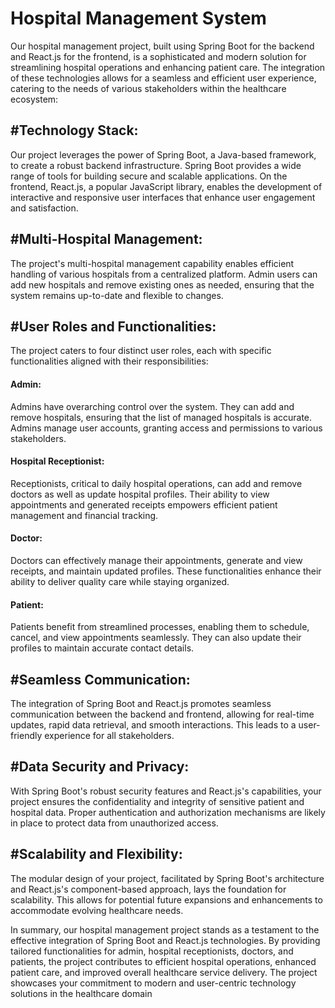 
# Hospital Management System

Our hospital management project, built using Spring Boot for the backend and React.js for the frontend, is a sophisticated and modern solution for streamlining hospital operations and enhancing patient care. The integration of these technologies allows for a seamless and efficient user experience, catering to the needs of various stakeholders within the healthcare ecosystem:

<h2>#Technology Stack:</h2>

   Our project leverages the power of Spring Boot, a Java-based framework, to create a robust backend infrastructure. Spring Boot provides a wide range of tools for building secure and scalable applications. On the frontend, React.js, a popular JavaScript library, enables the development of interactive and responsive user interfaces that enhance user engagement and satisfaction.

<h2>#Multi-Hospital Management:</h2>
   
   The project's multi-hospital management capability enables efficient handling of various hospitals from a centralized platform. Admin users can add new hospitals and remove existing ones as needed, ensuring that the system remains up-to-date and flexible to changes.


<h2>#User Roles and Functionalities:</h2>

The project caters to four distinct user roles, each with specific functionalities aligned with their responsibilities:

<h4>Admin:</h4> 
Admins have overarching control over the system. They can add and remove hospitals, ensuring that the list of managed hospitals is accurate. Admins manage user accounts, granting access and permissions to various stakeholders.

<h4>Hospital Receptionist:</h4>
Receptionists, critical to daily hospital operations, can add and remove doctors as well as update hospital profiles. Their ability to view appointments and generated receipts empowers efficient patient management and financial tracking.

<h4>Doctor: </h4>
Doctors can effectively manage their appointments, generate and view receipts, and maintain updated profiles. These functionalities enhance their ability to deliver quality care while staying organized.

<h4>Patient:</h4> 
Patients benefit from streamlined processes, enabling them to schedule, cancel, and view appointments seamlessly. They can also update their profiles to maintain accurate contact details.

<h2>#Seamless Communication:</h2>

The integration of Spring Boot and React.js promotes seamless communication between the backend and frontend, allowing for real-time updates, rapid data retrieval, and smooth interactions. This leads to a user-friendly experience for all stakeholders.

<h2>#Data Security and Privacy:</h2>

With Spring Boot's robust security features and React.js's capabilities, your project ensures the confidentiality and integrity of sensitive patient and hospital data. Proper authentication and authorization mechanisms are likely in place to protect data from unauthorized access.

<h2>#Scalability and Flexibility:</h2>

The modular design of your project, facilitated by Spring Boot's architecture and React.js's component-based approach, lays the foundation for scalability. This allows for potential future expansions and enhancements to accommodate evolving healthcare needs.

In summary, our hospital management project stands as a testament to the effective integration of Spring Boot and React.js technologies. By providing tailored functionalities for admin, hospital receptionists, doctors, and patients, the project contributes to efficient hospital operations, enhanced patient care, and improved overall healthcare service delivery. The project showcases your commitment to modern and user-centric technology solutions in the healthcare domain
